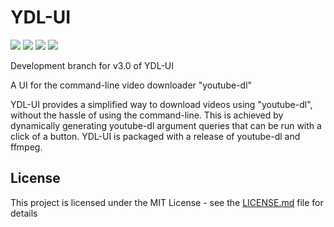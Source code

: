# YDL-UI
<p float="left" align="left" width="100%">
 <img src="https://img.shields.io/github/license/Maxstupo/ydl-ui.svg" />
 <img src="https://img.shields.io/github/release/Maxstupo/ydl-ui.svg" />
 <img src="https://img.shields.io/github/downloads/Maxstupo/ydl-ui/total.svg" />
 <a href="https://ci.appveyor.com/project/Maxstupo/ydl-ui?branch=dev/v3">
    <img src="https://ci.appveyor.com/api/projects/status/v0hl8me24o12u1xt/branch/dev/v3?svg=true" />
 </a>
</p>

Development branch for v3.0 of YDL-UI

A UI for the command-line video downloader "youtube-dl"

YDL-UI provides a simplified way to download videos using "youtube-dl", without the hassle of using the command-line. This is achieved by dynamically generating youtube-dl argument queries that can be run with a click of a button. YDL-UI is packaged with a release of youtube-dl and ffmpeg.

## License

This project is licensed under the MIT License - see the [LICENSE.md](LICENSE.md) file for details
